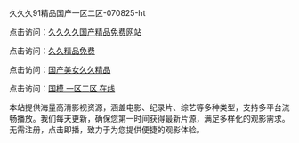 久久久91精品国产一区二区-070825-ht

点击访问：<a href="https://heiliao2dmwwy.pages.dev">久久久久国产精品免费网站</a>

点击访问：<a href="https://heiliaoll4qsx.pages.dev">久久精品免费</a>

点击访问：<a href="https://heiliaowzu4ur.pages.dev">国产美女久久精品</a>

点击访问：<a href="https://heiliaozj3tjd.pages.dev">国模 一区二区 在线</a>

本站提供海量高清影视资源，涵盖电影、纪录片、综艺等多种类型，支持多平台流畅播放。我们每天更新，确保您第一时间获得最新片源，满足多样化的观影需求。无需注册，点击即播，致力于为您提供便捷的观影体验。

<span style="display:none;">[Canonical link](）</span>
